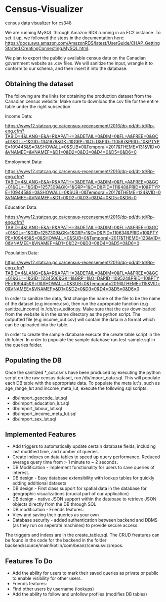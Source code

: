 # Census-Visualizer
census data visualizer for cs348

We are running MySQL through Amazon RDS running in an EC2 instance. To set it up, we followed the steps in the documentation here: https://docs.aws.amazon.com/AmazonRDS/latest/UserGuide/CHAP_GettingStarted.CreatingConnecting.MySQL.html.


We plan to export the publicly available census data on the Canadian government website as .csv files. We will sanitize the input, wrangle it to conform to our schema, and then insert it into the database.

## Obtaining the dataset

The following are the links for obtaining the production dataset from the Canadian census website. Make sure to download the csv file for the entire table under the right subsection.

Income Data:

https://www12.statcan.gc.ca/census-recensement/2016/dp-pd/dt-td/Rp-eng.cfm?TABID=4&LANG=E&A=R&APATH=3&DETAIL=0&DIM=0&FL=A&FREE=0&GC=01&GL=-1&GID=1341679&GK=1&GRP=1&O=D&PID=110587&PRID=10&PTYPE=109445&S=0&SHOWALL=0&SUB=0&Temporal=2017&THEME=131&VID=0&VNAMEE=&VNAMEF=&D1=0&D2=0&D3=0&D4=0&D5=0&D6=0

Employment Data:

https://www12.statcan.gc.ca/census-recensement/2016/dp-pd/dt-td/Rp-eng.cfm?TABID=4&LANG=E&A=R&APATH=3&DETAIL=0&DIM=0&FL=A&FREE=0&GC=01&GL=-1&GID=1257309&GK=1&GRP=1&O=D&PID=111848&PRID=10&PTYPE=109445&S=0&SHOWALL=0&SUB=0&Temporal=2017&THEME=124&VID=0&VNAMEE=&VNAMEF=&D1=0&D2=0&D3=0&D4=0&D5=0&D6=0

Education Data:

https://www12.statcan.gc.ca/census-recensement/2016/dp-pd/dt-td/Rp-eng.cfm?TABID=4&LANG=E&A=R&APATH=3&DETAIL=0&DIM=0&FL=A&FREE=0&GC=01&GL=-1&GID=1257309&GK=1&GRP=1&O=D&PID=110634&PRID=10&PTYPE=109445&S=0&SHOWALL=0&SUB=0&Temporal=2017&THEME=123&VID=0&VNAMEE=&VNAMEF=&D1=0&D2=0&D3=0&D4=0&D5=0&D6=0

Population Data:

https://www12.statcan.gc.ca/census-recensement/2016/dp-pd/dt-td/Rp-eng.cfm?TABID=4&LANG=E&A=R&APATH=3&DETAIL=0&DIM=0&FL=A&FREE=0&GC=01&GL=-1&GID=1234506&GK=1&GRP=1&O=D&PID=109524&PRID=10&PTYPE=109445&S=0&SHOWALL=0&SUB=0&Temporal=2016&THEME=115&VID=0&VNAMEE=&VNAMEF=&D1=0&D2=0&D3=0&D4=0&D5=0&D6=0

In order to sanitize the data, first change the name of the file to be the name of the dataset (e.g income.csv), then run the appropriate function (e.g sanitize_income) in /db/csv_editor.py. Make sure that the csv downloaded from the website is in the same directory as the python script. The outputted file (e.g income_out.csv) will contain the data in a format which can be uploaded into the table.

In order to create the sample database execute the create table script in the db folder. In order to populate 
the sample database run test-sample.sql in the queries folder.

## Populating the DB
Once the sanitized *_out.csv's have been produced by executing the python script on the raw census dataset, run /db/import_data.sql. This will populate each DB table with the appropriate data. 
To populate the meta lut's, such as age_range_lut and income_meta_lut, execute the following sql scripts.
- db/import_geocode_lut.sql
- db/import_education_lut.sql
- db/import_labour_lut.sql
- db/import_income_meta_lut.sql
- db/import_sex_lut.sql

## Implemented Features

- Add triggers to automatically update certain database fields, including last modified time, and number of queries.
- Create indexes on data tables to speed up query performance. Reduced average query time from > 1 minute to ~ 2 seconds. 
- DB Modification - Implement functionality for users to save queries of interest.
- DB design - Easy database extensibility with lookup tables for quickly adding additional datasets
- DB design - First class support for spatial data in the database for geographic visualizations (crucial part of our application)
- DB design - native JSON support within the database to retrieve JSON objects directly from the DB through SQL
- DB modification - Friends features:
- View and saving their queries as your own
- Database security - added authentication between backend and DBMS (as they run on seperate machines) to provide secure access

The triggers and indexs are in the create_table.sql. The CRUD freatures can be found in the code for the backend in the folder backend/source/main/kotlin/com/beanz/censusviz/repos.

## Features To Do
- Add the ability for users to mark their saved queries as private or public to enable visibility for other users.
- Friends features:
 - Find other users by username (lookups)
 - Add the ability to follow and unfollow profiles (modifies DB tables)
